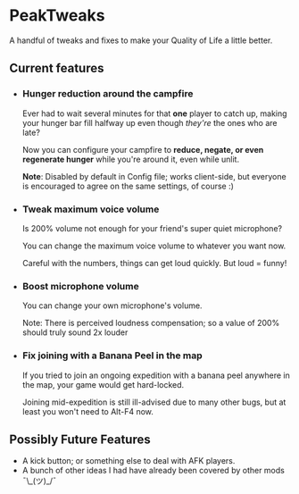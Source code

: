 # PeakTweaks

A handful of tweaks and fixes to make your Quality of Life a little better.

## Current features

- ### Hunger reduction around the campfire

  Ever had to wait several minutes for that **one** player to catch up, making your hunger bar fill halfway up even though *they're* the ones who are late?

  Now you can configure your campfire to **reduce, negate, or even regenerate hunger** while you're around it, even while unlit.
  
  **Note**: Disabled by default in Config file; works client-side, but everyone is encouraged to agree on the same settings, of course :)

- ### Tweak maximum voice volume

  Is 200% volume not enough for your friend's super quiet microphone?
  
  You can change the maximum voice volume to whatever you want now.

  Careful with the numbers, things can get loud quickly. But loud = funny!

- ### Boost microphone volume

  You can change your own microphone's volume.

  Note: There is perceived loudness compensation; so a value of 200% should truly sound 2x louder

- ### Fix joining with a Banana Peel in the map

  If you tried to join an ongoing expedition with a banana peel anywhere in the map,
  your game would get hard-locked.

  Joining mid-expedition is still ill-advised due to many other bugs, but at least you won't need to Alt-F4 now.

## Possibly Future Features

- A kick button; or something else to deal with AFK players.
- A bunch of other ideas I had have already been covered by other mods ¯\\\_(ツ)_/¯
